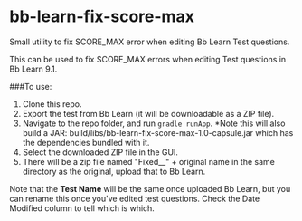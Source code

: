 # bb-learn-fix-score-max
Small utility to fix SCORE_MAX error when editing Bb Learn Test questions.

This can be used to fix SCORE_MAX errors when editing Test questions in Bb Learn 9.1.

###To use:

1. Clone this repo. 
2. Export the test from Bb Learn (it will be downloadable as a ZIP file).
3. Navigate to the repo folder, and run `gradle runApp`. *Note this will also build a JAR: build/libs/bb-learn-fix-score-max-1.0-capsule.jar which has the dependencies bundled with it.
4. Select the downloaded ZIP file in the GUI.
5. There will be a zip file named "Fixed__" + original name in the same directory as the original, upload that to Bb Learn.

Note that the **Test Name** will be the same once uploaded Bb Learn, but you can rename this once you've edited test questions. Check the Date Modified column to tell which is which.
